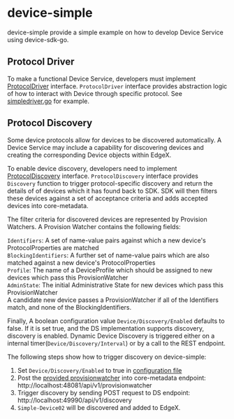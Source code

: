 # device-simple

device-simple provide a simple example on how to develop Device Service using device-sdk-go.

## Protocol Driver

To make a functional Device Service, developers must implement [ProtocolDriver](../pkg/models/protocoldriver.go) interface. 
`ProtocolDriver` interface provides abstraction logic of how to interact with Device through specific protocol. See [simpledriver.go](driver/simpledriver.go) for example.

## Protocol Discovery

Some device protocols allow for devices to be discovered automatically.
A Device Service may include a capability for discovering devices and creating the corresponding Device objects within EdgeX.  

To enable device discovery, developers need to implement [ProtocolDiscovery](../pkg/models/protocoldiscovery.go) interface.
`ProtocolDiscovery` interface provides `Discovery` function to trigger protocol-specific discovery and return the details of of devices which it has found back to SDK. 
SDK will then filters these devices against a set of acceptance criteria and adds accepted devices into core-metadata.

The filter criteria for discovered devices are represented by Provision Watchers. A Provision Watcher contains the following fields:

`Identifiers`: A set of name-value pairs against which a new device's ProtocolProperties are matched  
`BlockingIdentifiers`: A further set of name-value pairs which are also matched against a new device's ProtocolProperties  
`Profile`: The name of a DeviceProfile which should be assigned to new devices which pass this ProvisionWatcher  
`AdminState`: The initial Administrative State for new devices which pass this ProvisionWatcher  
A candidate new device passes a ProvisionWatcher if all of the Identifiers match, and none of the BlockingIdentifiers.

Finally, A boolean configuration value `Device/Discovery/Enabled` defaults to false. If it is set true, and the DS implementation supports discovery, discovery is enabled.
Dynamic Device Discovery is triggered either on a internal timer(`Device/Discovery/Interval`) or by a call to the REST endpoint.

The following steps show how to trigger discovery on device-simple:
1. Set `Device/Discovery/Enabled` to true in [configuration file](cmd/device-simple/res/configuration.toml)
2. Post the [provided provisionwatcher](cmd/device-simple/res/provisionwatcher.json) into core-metadata endpoint: http://localhost:48081/api/v1/provisionwatcher
3. Trigger discovery by sending POST request to DS endpoint: http://localhost:49990/api/v1/discovery
4. `Simple-Device02` will be discovered and added to EdgeX.